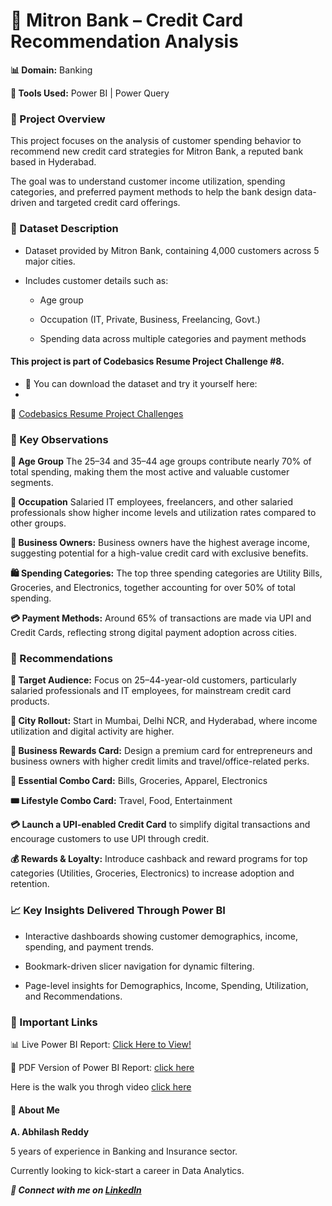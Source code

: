 # 🏦 Mitron Bank – Credit Card Recommendation Analysis

**📊 Domain:** Banking

**🧰 Tools Used:** Power BI | Power Query

### 📘 Project Overview

This project focuses on the analysis of customer spending behavior to recommend new credit card strategies for Mitron Bank, a reputed bank based in Hyderabad.

The goal was to understand customer income utilization, spending categories, and preferred payment methods to help the bank design data-driven and targeted credit card offerings.

### 🧩 Dataset Description

- Dataset provided by Mitron Bank, containing 4,000 customers across 5 major cities.

- Includes customer details such as:

  - Age group

  - Occupation (IT, Private, Business, Freelancing, Govt.)

  - Spending data across multiple categories and payment methods

#### This project is part of Codebasics Resume Project Challenge #8.

- 📎 You can download the dataset and try it yourself here:
- 
🔗 [Codebasics Resume Project Challenges](https://codebasics.io/challenges/codebasics-resume-project-challenge/20)

### 🧠 Key Observations

**👥 Age Group**
The 25–34 and 35–44 age groups contribute nearly 70% of total spending, making them the most active and valuable customer segments.

**💼 Occupation**
Salaried IT employees, freelancers, and other salaried professionals show higher income levels and utilization rates compared to other groups.

**🏢 Business Owners:**
Business owners have the highest average income, suggesting potential for a high-value credit card with exclusive benefits.

**🛍️ Spending Categories:**
The top three spending categories are Utility Bills, Groceries, and Electronics, together accounting for over 50% of total spending.

**💳 Payment Methods:**
Around 65% of transactions are made via UPI and Credit Cards, reflecting strong digital payment adoption across cities.

### 🚀 Recommendations

**🎯 Target Audience:** Focus on 25–44-year-old customers, particularly salaried professionals and IT employees, for mainstream credit card products.

**🌆 City Rollout:** Start in Mumbai, Delhi NCR, and Hyderabad, where income utilization and digital activity are higher.

**💼 Business Rewards Card:** Design a premium card for entrepreneurs and business owners with higher credit limits and travel/office-related perks.

**🛒 Essential Combo Card:** Bills, Groceries, Apparel, Electronics

**🎟️ Lifestyle Combo Card:** Travel, Food, Entertainment

**💳 Launch a UPI-enabled Credit Card** to simplify digital transactions and encourage customers to use UPI through credit.

**💰 Rewards & Loyalty:** Introduce cashback and reward programs for top categories (Utilities, Groceries, Electronics) to increase adoption and retention.

### 📈 Key Insights Delivered Through Power BI

- Interactive dashboards showing customer demographics, income, spending, and payment trends.

- Bookmark-driven slicer navigation for dynamic filtering.

- Page-level insights for Demographics, Income, Spending, Utilization, and Recommendations.

### 🔗 Important Links

📊 Live Power BI Report: [Click Here to View!](https://app.powerbi.com/view?r=eyJrIjoiNGRiMzU3MGQtYWZjZi00MGEzLThjYWYtOGM1MDlmNjNmZDI4IiwidCI6IjIxZmE1Njk5LTYzNTItNDFiZS05YjVhLWJjMTFmZjAxOWRiNCJ9)

📄 PDF Version of Power BI Report: [click here](https://github.com/AnuguAbhilashreddy/CREDIT-CARD-RECOMMENDATION-ANALYSIS-MITRON-BANK/blob/main/mitranbank_credit%20card%20recommendation%20analysis.pdf)

Here is the walk you throgh video [click here](https://youtu.be/qbadwRL2rWo)

#### 👤 About Me

**A. Abhilash Reddy**

5 years of experience in Banking and Insurance sector.

Currently looking to kick-start a career in Data Analytics.

***🔗 Connect with me on [LinkedIn](https://www.linkedin.com/in/abhilashreddyanugu)***
